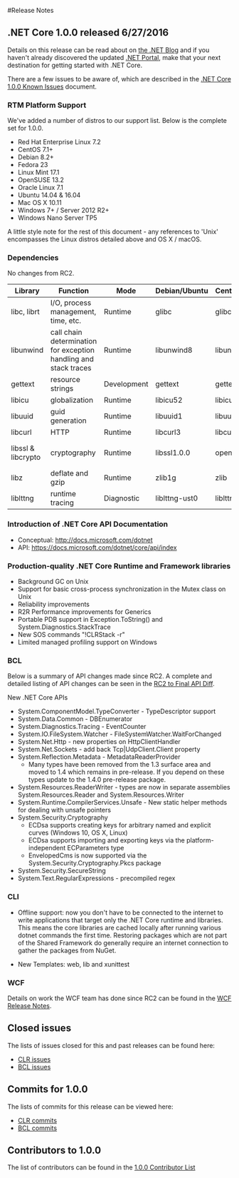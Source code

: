 #Release Notes

## .NET Core 1.0.0 released 6/27/2016

Details on this release can be read about on
[the .NET Blog](https://blogs.msdn.microsoft.com/dotnet/2016/06/27/announcing-net-core-1-0) and if you haven't already discovered the updated [.NET Portal](http://go.microsoft.com/fwlink/?LinkID=798306), make that your next destination for getting started with .NET Core.

There are a few issues to be aware of, which are described in the [.NET Core 1.0.0 Known Issues](known-issues-1.0.0.md) document.

### RTM Platform Support

We've added a number of distros to our support list. Below is the complete set for 1.0.0.

* Red Hat Enterprise Linux 7.2
* CentOS 7.1+
* Debian 8.2+
* Fedora 23
* Linux Mint 17.1
* OpenSUSE 13.2
* Oracle Linux 7.1
* Ubuntu 14.04 & 16.04
* Mac OS X 10.11
* Windows 7+ / Server 2012 R2+
* Windows Nano Server TP5

A little style note for the rest of this document - any references to 'Unix' encompasses the Linux distros detailed above and OS X / macOS.

### Dependencies

No changes from RC2.

| Library             | Function                                                         | Mode          |Debian/Ubuntu  | CentOS/RHEL   | OS X                  |
| ------------------- | ---------------------------------------------------------------- | ------------- | ------------- | ------------- | --------------------- |
| libc, librt         | I/O, process management, time, etc.                              | Runtime       | glibc         | glibc         | Part of OS            |
| libunwind           | call chain determination for exception handling and stack traces | Runtime       | libunwind8    | libunwind     | Part of OS            |
| gettext             | resource strings                                                 | Development   | gettext       | gettext       | n/a                   |
| libicu              | globalization                                                    | Runtime       | libicu52      | libicu        | Part of OS            |
| libuuid             | guid generation                                                  | Runtime       | libuuid1      | libuuid       | Part of OS            |
| libcurl             | HTTP                                                             | Runtime       | libcurl3      | libcurl       | Part of OS            |
| libssl & libcrypto  | cryptography                                                     | Runtime       | libssl1.0.0   | openssl-libs  | Openssl from homebrew |
| libz                | deflate and gzip                                                 | Runtime       | zlib1g        |zlib           | Part of OS            |
| liblttng            | runtime tracing                                                  | Diagnostic    | liblttng-ust0 | liblttng-ust0 | n/a                   |

### Introduction of .NET Core API Documentation

* Conceptual: http://docs.microsoft.com/dotnet
* API: https://docs.microsoft.com/dotnet/core/api/index

### Production-quality .NET Core Runtime and Framework libraries

* Background GC on Unix
* Support for basic cross-process synchronization in the Mutex class on Unix
* Reliability improvements
* R2R Performance improvements for Generics
* Portable PDB support in Exception.ToString() and System.Diagnostics.StackTrace
* New SOS commands "!CLRStack -r"
* Limited managed profiling support on Windows

### BCL

Below is a summary of API changes made since RC2. A complete and detailed listing of API changes can be seen in the [RC2 to Final API Diff](RC2-Final_API_diff.md).

New .NET Core APIs

* System.ComponentModel.TypeConverter - TypeDescriptor support
* System.Data.Common - DBEnumerator
* System.Diagnostics.Tracing - EventCounter
* System.IO.FileSystem.Watcher - FileSystemWatcher.WaitForChanged
* System.Net.Http - new properties on HttpClientHandler
* System.Net.Sockets - add back Tcp|UdpClient.Client property
* System.Reflection.Metadata - MetadataReaderProvider
	* Many types have been removed from the 1.3 surface area and moved to 1.4 which remains in pre-release.  If you depend on these types update to the 1.4.0 pre-release package.
* System.Resources.ReaderWriter - types are now in separate assemblies System.Resources.Reader and System.Resources.Writer
* System.Runtime.CompilerServices.Unsafe - New static helper methods for dealing with unsafe pointers
* System.Security.Cryptography
    * ECDsa supports creating keys for arbitrary named and explicit curves (Windows 10, OS X, Linux)
	* ECDsa supports importing and exporting keys via the platform-independent ECParameters type
    * EnvelopedCms is now supported via the System.Security.Cryptography.Pkcs package
* System.Security.SecureString
* System.Text.RegularExpressions - precompiled regex

### CLI

* Offline support: now you don't have to be connected to the internet to write applications that target only the .NET Core runtime and libraries. This means the core libraries are cached locally after running various dotnet commands the first time. Restoring packages which are not part of the Shared Framework do generally require an internet connection to gather the packages from NuGet.

* New Templates: web, lib and xunittest

### WCF

Details on work the WCF team has done since RC2 can be found in the [WCF Release Notes](https://github.com/dotnet/wcf/releases/tag/v1.0.0).

## Closed issues

The lists of issues closed for this and past releases can be found here:

* [CLR issues](https://github.com/dotnet/coreclr/issues?q=is%3Aissue+no%3Amilestone+is%3Aclosed)
* [BCL issues](https://github.com/dotnet/corefx/issues?q=is%3Aissue+no%3Amilestone+is%3Aclosed)

## Commits for 1.0.0

The lists of commits for this release can be viewed here:

* [CLR commits](https://github.com/dotnet/coreclr/commits/release/1.0.0)
* [BCL commits](https://github.com/dotnet/corefx/commits/release/1.0.0)

## Contributors to 1.0.0

The list of contributors can be found in the [1.0.0 Contributor List](1.0.0-contributor-list.md)
